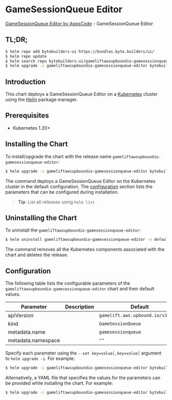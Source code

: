 # GameSessionQueue Editor

[GameSessionQueue Editor by AppsCode](https://byte.builders) - GameSessionQueue Editor

## TL;DR;

```bash
$ helm repo add bytebuilders-ui https://bundles.byte.builders/ui/
$ helm repo update
$ helm search repo bytebuilders-ui/gameliftawsupboundio-gamesessionqueue-editor --version=v0.4.18
$ helm upgrade -i gameliftawsupboundio-gamesessionqueue-editor bytebuilders-ui/gameliftawsupboundio-gamesessionqueue-editor -n default --create-namespace --version=v0.4.18
```

## Introduction

This chart deploys a GameSessionQueue Editor on a [Kubernetes](http://kubernetes.io) cluster using the [Helm](https://helm.sh) package manager.

## Prerequisites

- Kubernetes 1.20+

## Installing the Chart

To install/upgrade the chart with the release name `gameliftawsupboundio-gamesessionqueue-editor`:

```bash
$ helm upgrade -i gameliftawsupboundio-gamesessionqueue-editor bytebuilders-ui/gameliftawsupboundio-gamesessionqueue-editor -n default --create-namespace --version=v0.4.18
```

The command deploys a GameSessionQueue Editor on the Kubernetes cluster in the default configuration. The [configuration](#configuration) section lists the parameters that can be configured during installation.

> **Tip**: List all releases using `helm list`

## Uninstalling the Chart

To uninstall the `gameliftawsupboundio-gamesessionqueue-editor`:

```bash
$ helm uninstall gameliftawsupboundio-gamesessionqueue-editor -n default
```

The command removes all the Kubernetes components associated with the chart and deletes the release.

## Configuration

The following table lists the configurable parameters of the `gameliftawsupboundio-gamesessionqueue-editor` chart and their default values.

|     Parameter      | Description |                   Default                    |
|--------------------|-------------|----------------------------------------------|
| apiVersion         |             | <code>gamelift.aws.upbound.io/v1beta1</code> |
| kind               |             | <code>GameSessionQueue</code>                |
| metadata.name      |             | <code>gamesessionqueue</code>                |
| metadata.namespace |             | <code>""</code>                              |


Specify each parameter using the `--set key=value[,key=value]` argument to `helm upgrade -i`. For example:

```bash
$ helm upgrade -i gameliftawsupboundio-gamesessionqueue-editor bytebuilders-ui/gameliftawsupboundio-gamesessionqueue-editor -n default --create-namespace --version=v0.4.18 --set apiVersion=gamelift.aws.upbound.io/v1beta1
```

Alternatively, a YAML file that specifies the values for the parameters can be provided while
installing the chart. For example:

```bash
$ helm upgrade -i gameliftawsupboundio-gamesessionqueue-editor bytebuilders-ui/gameliftawsupboundio-gamesessionqueue-editor -n default --create-namespace --version=v0.4.18 --values values.yaml
```
